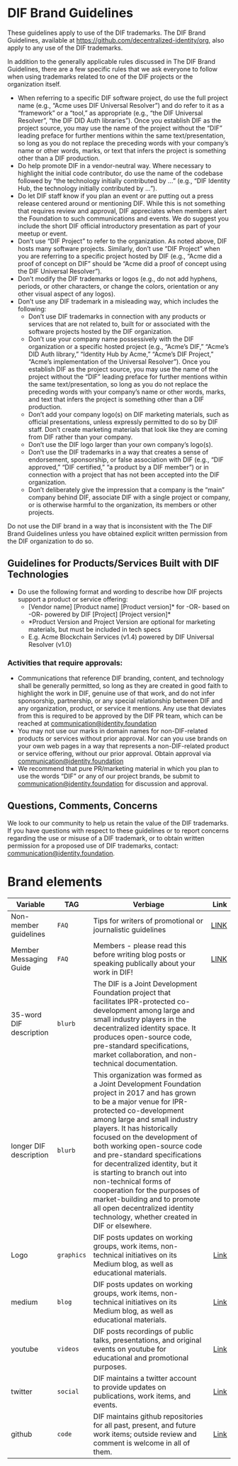 # DIF Brand Guidelines

These guidelines apply to use of the DIF trademarks.  The DIF Brand Guidelines, available at https://github.com/decentralized-identity/org, also apply to any use of the DIF trademarks.

In addition to the generally applicable rules discussed in The DIF Brand Guidelines, there are a few specific rules that we ask everyone to follow when using trademarks related to one of the DIF projects or the organization itself.

* When referring to a specific DIF software project, do use the full project name (e.g., “Acme uses DIF Universal Resolver”) and do refer to it as a “framework” or a “tool,” as appropriate (e.g., “the DIF Universal Resolver”, “the DIF DID Auth libraries”). Once you establish DIF as the project source, you may use the name of the project without the “DIF” leading preface for further mentions within the same text/presentation, so long as you do not replace the preceding words with your company’s name or other words, marks, or text that infers the project is something other than a DIF production.
* Do help promote DIF in a vendor-neutral way.  Where necessary to highlight the initial code contributor, do use the name of the codebase followed by “the technology initially contributed by …” (e.g., “DIF Identity Hub, the technology initially contributed by …”).
* Do let DIF staff know if you plan an event or are putting out a press release centered around or mentioning DIF. While this is not something that requires review and approval, DIF appreciates when members alert the Foundation to such communications and events. We do suggest you include the short DIF official introductory presentation as part of your meetup or event.
* Don’t use “DIF Project” to refer to the organization.  As noted above, DIF hosts many software projects.  Similarly, don’t use “DIF Project” when you are referring to a specific project hosted by DIF (e.g., “Acme did a proof of concept on DIF” should be “Acme did a proof of concept using the DIF Universal Resolver”).
* Don’t modify the DIF trademarks or logos (e.g., do not add hyphens, periods, or other characters, or change the colors, orientation or any other visual aspect of any logos).
* Don’t use any DIF trademark in a misleading way, which includes the following:
   * Don’t use DIF trademarks in connection with any products or services that are not related to, built for or associated with the software projects hosted by the DIF organization.
   * Don’t use your company name possessively with the DIF organization or a specific hosted project (e.g., “Acme’s DIF,” “Acme’s DID Auth library,” “Identity Hub by Acme,” “Acme’s DIF Project,” “Acme’s implementation of the Universal Resolver”). Once you establish DIF as the project source, you may use the name of the project without the “DIF” leading preface for further mentions within the same text/presentation, so long as you do not replace the preceding words with your company’s name or other words, marks, and text that infers the project is something other than a DIF production.
   * Don’t add your company logo(s) on DIF marketing materials, such as official presentations, unless expressly permitted to do so by DIF staff. Don’t create marketing materials that look like they are coming from DIF rather than your company.
   * Don’t use the DIF logo larger than your own company’s logo(s).
   * Don’t use the DIF trademarks in a way that creates a sense of endorsement, sponsorship, or false association with DIF (e.g., “DIF approved,” “DIF certified,” “a product by a DIF member”) or in connection with a project that has not been accepted into the DIF organization.
   * Don’t deliberately give the impression that a company is the “main” company behind DIF, associate DIF with a single project or company, or is otherwise harmful to the organization, its members or other projects.


Do not use the DIF brand in a way that is inconsistent with the The DIF Brand Guidelines unless you have obtained explicit written permission from the DIF organization to do so.

## Guidelines for Products/Services Built with DIF Technologies

* Do use the following format and wording to describe how DIF projects support a product or service offering:
   * [Vendor name] [Product name] [Product version]* for -OR- based on -OR- powered by DIF [Project] [Project version]*
   * *Product Version and Project Version are optional for marketing materials, but must be included in tech specs
   * E.g. Acme Blockchain Services (v1.4) powered by DIF Universal Resolver (v1.0)


### Activities that require approvals:


* Communications that reference DIF branding, content, and technology shall be generally permitted, so long as they are created in good faith to highlight the work in DIF, genuine use of that work, and do not infer sponsorship, partnership, or any special relationship between DIF and any organization, product, or service it mentions. Any use that deviates from this is required to be approved by the DIF PR team, which can be reached at communication@identity.foundation
* You may not use our marks in domain names for non-DIF-related products or services without prior approval. Nor can you use brands on your own web pages in a way that represents a non-DIF-related product or service offering, without our prior approval. Obtain approval via communication@identity.foundation
* We recommend that pure PR/marketing material in which you plan to use the words “DIF” or any of our project brands, be submit to communication@identity.foundation for discussion and approval.


## Questions, Comments, Concerns

We look to our community to help us retain the value of the DIF trademarks.  If you have questions with respect to these guidelines or to report concerns regarding the use or misuse of a DIF trademark, or to obtain written permission for a proposed use of DIF trademarks, contact: communication@identity.foundation.

# Brand elements




Variable | TAG | Verbiage | Link 
---- | --------- | ---------- | ----:
Non-member guidelines | `FAQ`  | Tips for writers of promotional or journalistic guidelines | [LINK](https://www.notion.so/dif/Member-Messaging-Guide-8c7a8dd30b174137a0ec669b947257e4)
Member Messaging Guide | `FAQ`  | Members - please read this before writing blog posts or speaking publically about your work in DIF! | [LINK](https://www.notion.so/dif/Member-Messaging-Guide-8c7a8dd30b174137a0ec669b947257e4)
35-word DIF description | `blurb`  | The DIF is a Joint Development Foundation project that facilitates IPR-protected co-development among large and small industry players in the decentralized identity space. It produces open-source code, pre-standard specifications, market collaboration, and non-technical documentation. |  |
longer DIF description | `blurb`  | This organization was formed as a Joint Development Foundation project in 2017 and has grown to be a major venue for IPR-protected co-development among large and small industry players. It has historically focused on the development of both working open-source code and pre-standard specifications for decentralized identity, but it is starting to branch out into non-technical forms of cooperation for the purposes of market-building and to promote all open decentralized identity technology, whether created in DIF or elsewhere. |  |
Logo | `graphics`  | DIF posts updates on working groups, work items, non-technical initiatives on its Medium blog, as well as educational materials. | [Link](https://github.com/decentralized-identity/org/tree/master/Org%20documents/Brand%20materials/DIF%20Logo) | 
medium  | `blog`  | DIF posts updates on working groups, work items, non-technical initiatives on its Medium blog, as well as educational materials. | [Link](http://bit.ly/DIF_medium_blog) |
youtube  | `videos`  | DIF posts recordings of public talks, presentations, and original events on youtube for educational and promotional purposes. | [Link](http://bit.ly/Dif_youtube_direct) |
twitter  | `social`  | DIF maintains a twitter account to provide updates on publications, work items, and events. | [Link](http://bit.ly/DIF_twitter) |
github  | `code`  | DIF maintains github repositories for all past, present, and future work items; outside review and comment is welcome in all of them. | [Link](http://bit.ly/DIF_github) |

